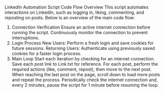 LinkedIn Automation Script
Code Flow Overview
This script automates interactions on LinkedIn, such as logging in, liking, commenting, and reposting on posts. Below is an overview of the main code flow:

1. Connection Verification
Ensure an active internet connection before running the script.
Continuously monitor the connection to prevent interruptions.
2. Login Process
New Users: Perform a fresh login and save cookies for future sessions.
Returning Users: Authenticate using previously saved cookies for a faster login process.
3. Main Loop
Start each iteration by checking for an internet connection.
Save each post link to Link.txt for reference.
For each post, perform the required actions (like, comment, repost), then move to the next post.
When reaching the last post on the page, scroll down to load more posts and repeat the process.
Periodically check the internet connection and, every 2 minutes, pause the script for 1 minute before resuming the loop.
